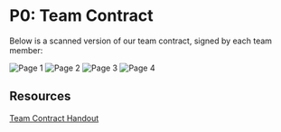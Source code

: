# P0: Team Contract

Below is a scanned version of our team contract, signed by each team member:

![](https://github.com/alantylam/481-Project/blob/master/Photo/Team%20Contract/IMG_0841.JPG "Page 1")
![](https://github.com/alantylam/481-Project/blob/master/Photo/Team%20Contract/IMG_0840.JPG "Page 2")
![](https://github.com/alantylam/481-Project/blob/master/Photo/Team%20Contract/IMG_0842.JPG "Page 3")
![](https://github.com/alantylam/481-Project/blob/master/Photo/Team%20Contract/IMG_0843.JPG "Page 4")

## Resources
[Team Contract Handout](http://www.hcitang.org/uploads/Teaching/TeamContract-Handout.docx)
